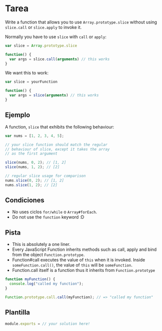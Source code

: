 # Tarea

Write a function that allows you to use `Array.prototype.slice` without using `slice.call` or `slice.apply` to invoke it.

Normally you have to use `slice` with `call` or `apply`:

```js
var slice = Array.prototype.slice

function() {
  var args = slice.call(arguments) // this works
}
```

We want this to work:

```js
var slice = yourFunction

function() {
  var args = slice(arguments) // this works
}
```

## Ejemplo

A function, `slice` that exhibits the following behaviour:

```js
var nums = [1, 2, 3, 4, 5];

// your slice function should match the regular
// behaviour of slice, except it takes the array
// as the first argument

slice(nums, 0, 2); // [1, 2]
slice(nums, 1, 2); // [2]

// regular slice usage for comparison
nums.slice(0, 2); // [1, 2]
nums.slice(1, 2); // [2]
```

## Condiciones

- No uses ciclos `for/while` o `Array#forEach`.
- Do not use the `function` keyword :D

## Pista

- This is absolutely a one liner.
- Every JavaScript Function inherits methods such as call, apply and bind from the object `Function.prototype`.
- Function#call executes the value of `this` when it is invoked. Inside `someFunction.call()`, the value of `this` will be `someFunction`.
- Function.call itself is a function thus it inherits from `Function.prototype`

```js
function myFunction() {
  console.log("called my function");
}

Function.prototype.call.call(myFunction); // => "called my function"
```

## Plantilla

```js
module.exports = // your solution here!
```
